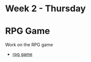 # Week 2 - Thursday 

# RPG Game 

Work on the RPG game 

- [rpg game](https://github.com/vlino2015/rpg_game)


